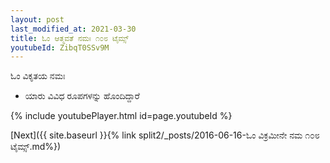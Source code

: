 ```yaml
---
layout: post
last_modified_at: 2021-03-30
title: ಓಂ ಆತ್ಮವತೆ ನಮಃ ೧೦೮ ಟೈಮ್ಸ್
youtubeId: ZibqT0SSv9M
---
```

 
 
 ಓಂ ವಿಕೃತಯ ನಮಃ  
 
 -  ಯಾರು ವಿವಿಧ ರೂಪಗಳನ್ನು ಹೊಂದಿದ್ದಾರೆ 
 
  
 
  
 
 
 
 
 
 


{% include youtubePlayer.html id=page.youtubeId %}
 
[Next]({{ site.baseurl }}{% link  split2/_posts/2016-06-16-ಓಂ ವಿಕ್ರಮೀನೇ ನಮ ೧೦೮ ಟೈಮ್ಸ್.md%})
 
